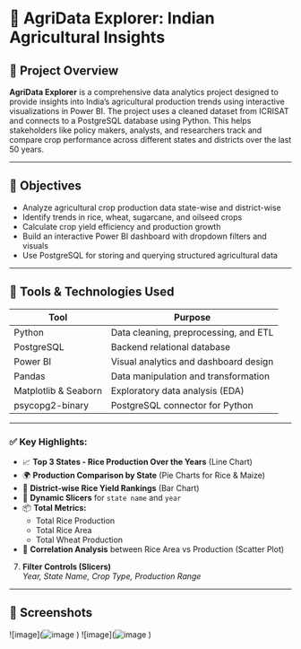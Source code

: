 # 🌾 AgriData Explorer: Indian Agricultural Insights

## 📘 Project Overview

**AgriData Explorer** is a comprehensive data analytics project designed to provide insights into India’s agricultural production trends using interactive visualizations in Power BI. The project uses a cleaned dataset from ICRISAT and connects to a PostgreSQL database using Python. This helps stakeholders like policy makers, analysts, and researchers track and compare crop performance across different states and districts over the last 50 years.

---

## 🎯 Objectives

- Analyze agricultural crop production data state-wise and district-wise
- Identify trends in rice, wheat, sugarcane, and oilseed crops
- Calculate crop yield efficiency and production growth
- Build an interactive Power BI dashboard with dropdown filters and visuals
- Use PostgreSQL for storing and querying structured agricultural data

---

## 🔧 Tools & Technologies Used

| Tool         | Purpose                                |
|--------------|-----------------------------------------|
| Python       | Data cleaning, preprocessing, and ETL   |
| PostgreSQL   | Backend relational database             |
| Power BI     | Visual analytics and dashboard design   |
| Pandas       | Data manipulation and transformation    |
| Matplotlib & Seaborn | Exploratory data analysis (EDA) |
| psycopg2-binary | PostgreSQL connector for Python      |

---

### ✅ Key Highlights:
- 📈 **Top 3 States - Rice Production Over the Years** (Line Chart)
- 🌍 **Production Comparison by State** (Pie Charts for Rice & Maize)
- 📌 **District-wise Rice Yield Rankings** (Bar Chart)
- 🔄 **Dynamic Slicers** for `state name` and `year`
- 📦 **Total Metrics:**
  - Total Rice Production
  - Total Rice Area
  - Total Wheat Production
- 🔬 **Correlation Analysis** between Rice Area vs Production (Scatter Plot)

7. **Filter Controls (Slicers)**  
   _Year, State Name, Crop Type, Production Range_

---

## 📸 Screenshots
![image](![image](<img width="1919" height="1030" alt="image" src="https://github.com/user-attachments/assets/3b0ccbb0-d553-49fa-9ef1-59528e3b2413" />
)
)
![image](![image](<img width="1919" height="1019" alt="image" src="https://github.com/user-attachments/assets/3fcaa77e-2391-4e84-b4dd-fe09f63a0b67" />
)
)
